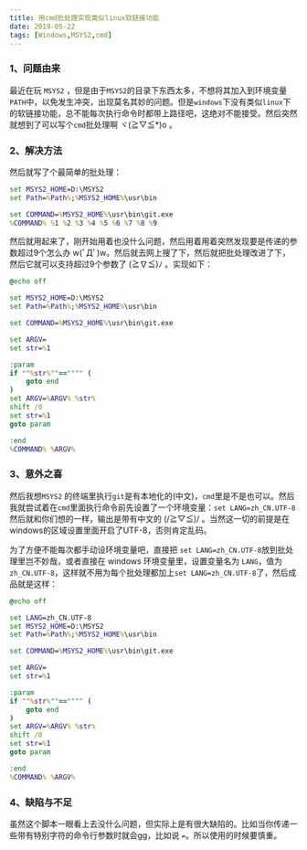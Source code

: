 ```yaml
---
title: 用cmd批处理实现类似linux软链接功能
date: 2019-05-22
tags: [Windows,MSYS2,cmd]
---
```


###  1、问题由来

最近在玩 `MSYS2` ，但是由于`MSYS2`的目录下东西太多，不想将其加入到环境变量`PATH`中，以免发生冲突，出现莫名其妙的问题。但是`windows`下没有类似`linux`下的软链接功能，总不能每次执行命令时都带上路径吧，这绝对不能接受。然后突然就想到了可以写个`cmd`批处理啊 ヾ(≧▽≦*)o 。

###  2、解决方法

然后就写了个最简单的批处理：

``` cmd
set MSYS2_HOME=D:\MSYS2
set Path=%Path%;%MSYS2_HOME%\usr\bin

set COMMAND=%MSYS2_HOME%\usr\bin\git.exe
%COMMAND% %1 %2 %3 %4 %5 %6 %7 %8 %9
```

然后就用起来了，刚开始用着也没什么问题，然后用着用着突然发现要是传递的参数超过9个怎么办 w(ﾟДﾟ)w。然后就去网上搜了下，然后就把批处理改进了下，然后它就可以支持超过9个参数了 (≧∇≦)ﾉ 。实现如下：

``` cmd
@echo off   

set MSYS2_HOME=D:\MSYS2
set Path=%Path%;%MSYS2_HOME%\usr\bin

set COMMAND=%MSYS2_HOME%\usr\bin\git.exe

set ARGV=
set str=%1

:param
if ""%str%""=="""" (
    goto end
)
set ARGV=%ARGV% %str%
shift /0
set str=%1
goto param

:end
%COMMAND% %ARGV%
```

###  3、意外之喜

然后我想`MSYS2` 的终端里执行`git`是有本地化的(中文)，`cmd`里是不是也可以。然后我就尝试着在`cmd`里面执行命令前先设置了一个环境变量：`set LANG=zh_CN.UTF-8 `  然后就和你们想的一样，输出是带有中文的 (/≧▽≦)/ 。当然这一切的前提是在windows的区域设置里面开启了UTF-8，否则肯定乱码。

为了方便不能每次都手动设环境变量吧，直接把 `set LANG=zh_CN.UTF-8`放到批处理里岂不妙哉，或者直接在 windows 环境变量里，设置变量名为 `LANG`，值为`zh_CN.UTF-8`，这样就不用为每个批处理都加上`set LANG=zh_CN.UTF-8`了，然后成品就是这样：

``` cmd
@echo off   

set LANG=zh_CN.UTF-8
set MSYS2_HOME=D:\MSYS2
set Path=%Path%;%MSYS2_HOME%\usr\bin

set COMMAND=%MSYS2_HOME%\usr\bin\git.exe

set ARGV=
set str=%1

:param
if ""%str%""=="""" (
    goto end
)
set ARGV=%ARGV% %str%
shift /0
set str=%1
goto param

:end
%COMMAND% %ARGV%
```

### 4、缺陷与不足
虽然这个脚本一眼看上去没什么问题，但实际上是有很大缺陷的。比如当你传递一些带有特别字符的命令行参数时就会gg，比如说 `=`。所以使用的时候要慎重。